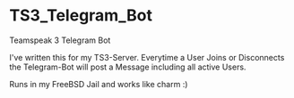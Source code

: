 # TS3_Telegram_Bot
Teamspeak 3 Telegram Bot

I've written this for my TS3-Server.
Everytime a User Joins or Disconnects the Telegram-Bot will post a Message including all active Users.

Runs in my FreeBSD Jail and works like charm :)
